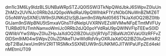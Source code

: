 dm1lc3M6Ly9ldzBLSUNBaWRpSTZJQ0l5SWl3TkNpQWdJbkJ6SWpvZ0luUnZhM2x2UVNJc0RRb2dJQ0poWkdRaU9pQWlhbkF1YzNObGNuWnBZMlZ6TG5oNWVpSXNEUW9nSUNKd2IzSjBJam9nSWpNd056STNJaXdOQ2lBZ0ltbGtJam9nSWpBNU5tSmxaVGhsTFdNelpUVXRNVEZsWVMwNFpETmtMVFUyTURBd01UTmhNamxoWmlJc0RRb2dJQ0poYVdRaU9pQWlNVFlpTEEwS0lDQWlibVYwSWpvZ0luZHpJaXdOQ2lBZ0luUjVjR1VpT2lBaWJtOXVaU0lzRFFvZ0lDSm9iM04wSWpvZ0luZDNkeTUwWldRdVkyOXRJaXdOQ2lBZ0luQmhkR2dpT2lBaUwxUm9hV2RIT1RSMkx5SXNEUW9nSUNKMGJITWlPaUFpZEd4eklnMEtmUT09
